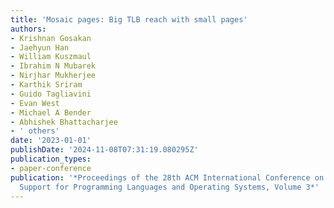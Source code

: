 ```yaml
---
title: 'Mosaic pages: Big TLB reach with small pages'
authors:
- Krishnan Gosakan
- Jaehyun Han
- William Kuszmaul
- Ibrahim N Mubarek
- Nirjhar Mukherjee
- Karthik Sriram
- Guido Tagliavini
- Evan West
- Michael A Bender
- Abhishek Bhattacharjee
- ' others'
date: '2023-01-01'
publishDate: '2024-11-08T07:31:19.080295Z'
publication_types:
- paper-conference
publication: '*Proceedings of the 28th ACM International Conference on Architectural
  Support for Programming Languages and Operating Systems, Volume 3*'
---
```

